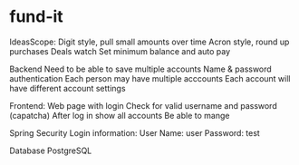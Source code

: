 # fund-it

IdeasScope: 
Digit style, pull small amounts over time
Acron style, round up purchases
Deals watch
Set minimum balance and auto pay


Backend
Need to be able to save multiple accounts
Name & password authentication 
Each person may have multiple acccounts
Each account will have different account settings 

Frontend:
Web page with login
Check for valid username and password (capatcha)
After log in show all accounts
Be able to mange

Spring Security Login information:
User Name: user
Password: test


Database
PostgreSQL


